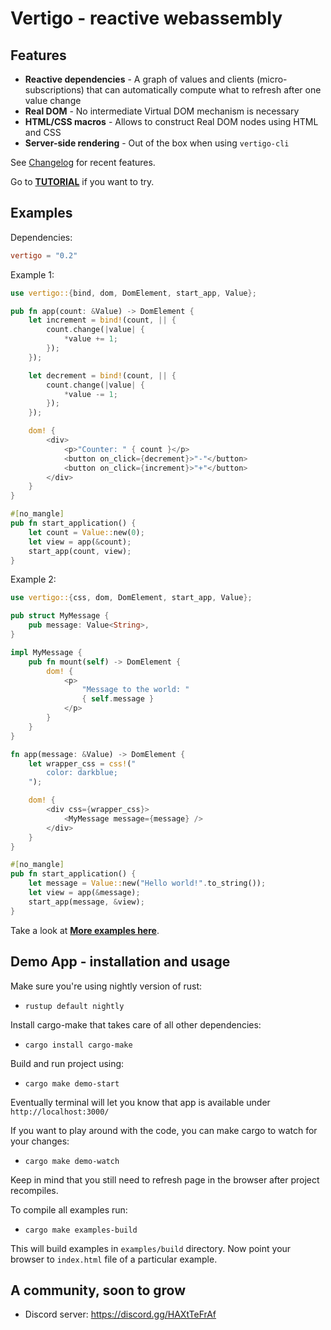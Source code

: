 Vertigo - reactive webassembly
===================

Features
--------------

* **Reactive dependencies** - A graph of values and clients (micro-subscriptions) that can automatically compute what to refresh after one value change
* **Real DOM** - No intermediate Virtual DOM mechanism is necessary
* **HTML/CSS macros** - Allows to construct Real DOM nodes using HTML and CSS
* **Server-side rendering** - Out of the box when using `vertigo-cli`

See [Changelog](https://github.com/vertigo-web/vertigo/blob/master/CHANGES.md) for recent features.

Go to **[TUTORIAL](https://github.com/vertigo-web/vertigo/blob/master/tutorial.md)** if you want to try.

Examples
--------------

Dependencies:

```toml
vertigo = "0.2"
```

Example 1:

```rust
use vertigo::{bind, dom, DomElement, start_app, Value};

pub fn app(count: &Value) -> DomElement {
    let increment = bind!(count, || {
        count.change(|value| {
            *value += 1;
        });
    });

    let decrement = bind!(count, || {
        count.change(|value| {
            *value -= 1;
        });
    });

    dom! {
        <div>
            <p>"Counter: " { count }</p>
            <button on_click={decrement}>"-"</button>
            <button on_click={increment}>"+"</button>
        </div>
    }
}

#[no_mangle]
pub fn start_application() {
    let count = Value::new(0);
    let view = app(&count);
    start_app(count, view);
}
```

Example 2:

```rust
use vertigo::{css, dom, DomElement, start_app, Value};

pub struct MyMessage {
    pub message: Value<String>,
}

impl MyMessage {
    pub fn mount(self) -> DomElement {
        dom! {
            <p>
                "Message to the world: "
                { self.message }
            </p>
        }
    }
}

fn app(message: &Value) -> DomElement {
    let wrapper_css = css!("
        color: darkblue;
    ");

    dom! {
        <div css={wrapper_css}>
            <MyMessage message={message} />
        </div>
    }
}

#[no_mangle]
pub fn start_application() {
    let message = Value::new("Hello world!".to_string());
    let view = app(&message);
    start_app(message, &view);
}
```

Take a look at **[More examples here](https://github.com/vertigo-web/vertigo/tree/master/examples)**.

Demo App - installation and usage
--------------

Make sure you're using nightly version of rust:

* `rustup default nightly`

Install cargo-make that takes care of all other dependencies:

* `cargo install cargo-make`

Build and run project using:

* `cargo make demo-start`

Eventually terminal will let you know that app is available under `http://localhost:3000/`

If you want to play around with the code, you can make cargo to watch for your changes:

* `cargo make demo-watch`

Keep in mind that you still need to refresh page in the browser after project recompiles.

To compile all examples run:

* `cargo make examples-build`

This will build examples in `examples/build` directory. Now point your browser to `index.html` file of a particular example.

A community, soon to grow
--------------

* Discord server: <https://discord.gg/HAXtTeFrAf>
